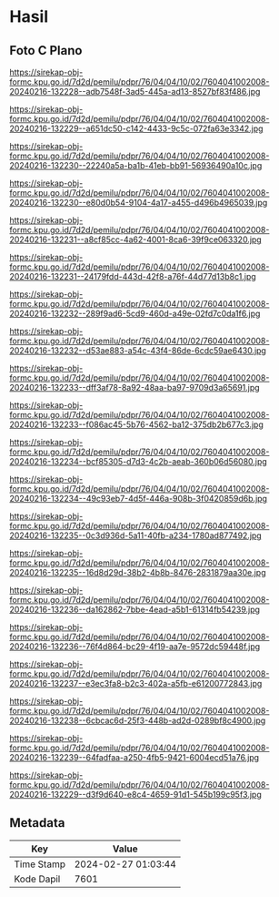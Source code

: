# Hasil

## Foto C Plano

https://sirekap-obj-formc.kpu.go.id/7d2d/pemilu/pdpr/76/04/04/10/02/7604041002008-20240216-132228--adb7548f-3ad5-445a-ad13-8527bf83f486.jpg

https://sirekap-obj-formc.kpu.go.id/7d2d/pemilu/pdpr/76/04/04/10/02/7604041002008-20240216-132229--a651dc50-c142-4433-9c5c-072fa63e3342.jpg

https://sirekap-obj-formc.kpu.go.id/7d2d/pemilu/pdpr/76/04/04/10/02/7604041002008-20240216-132230--22240a5a-ba1b-41eb-bb91-56936490a10c.jpg

https://sirekap-obj-formc.kpu.go.id/7d2d/pemilu/pdpr/76/04/04/10/02/7604041002008-20240216-132230--e80d0b54-9104-4a17-a455-d496b4965039.jpg

https://sirekap-obj-formc.kpu.go.id/7d2d/pemilu/pdpr/76/04/04/10/02/7604041002008-20240216-132231--a8cf85cc-4a62-4001-8ca6-39f9ce063320.jpg

https://sirekap-obj-formc.kpu.go.id/7d2d/pemilu/pdpr/76/04/04/10/02/7604041002008-20240216-132231--24179fdd-443d-42f8-a76f-44d77d13b8c1.jpg

https://sirekap-obj-formc.kpu.go.id/7d2d/pemilu/pdpr/76/04/04/10/02/7604041002008-20240216-132232--289f9ad6-5cd9-460d-a49e-02fd7c0da1f6.jpg

https://sirekap-obj-formc.kpu.go.id/7d2d/pemilu/pdpr/76/04/04/10/02/7604041002008-20240216-132232--d53ae883-a54c-43f4-86de-6cdc59ae6430.jpg

https://sirekap-obj-formc.kpu.go.id/7d2d/pemilu/pdpr/76/04/04/10/02/7604041002008-20240216-132233--dff3af78-8a92-48aa-ba97-9709d3a65691.jpg

https://sirekap-obj-formc.kpu.go.id/7d2d/pemilu/pdpr/76/04/04/10/02/7604041002008-20240216-132233--f086ac45-5b76-4562-ba12-375db2b677c3.jpg

https://sirekap-obj-formc.kpu.go.id/7d2d/pemilu/pdpr/76/04/04/10/02/7604041002008-20240216-132234--bcf85305-d7d3-4c2b-aeab-360b06d56080.jpg

https://sirekap-obj-formc.kpu.go.id/7d2d/pemilu/pdpr/76/04/04/10/02/7604041002008-20240216-132234--49c93eb7-4d5f-446a-908b-3f0420859d6b.jpg

https://sirekap-obj-formc.kpu.go.id/7d2d/pemilu/pdpr/76/04/04/10/02/7604041002008-20240216-132235--0c3d936d-5a11-40fb-a234-1780ad877492.jpg

https://sirekap-obj-formc.kpu.go.id/7d2d/pemilu/pdpr/76/04/04/10/02/7604041002008-20240216-132235--16d8d29d-38b2-4b8b-8476-2831879aa30e.jpg

https://sirekap-obj-formc.kpu.go.id/7d2d/pemilu/pdpr/76/04/04/10/02/7604041002008-20240216-132236--da162862-7bbe-4ead-a5b1-61314fb54239.jpg

https://sirekap-obj-formc.kpu.go.id/7d2d/pemilu/pdpr/76/04/04/10/02/7604041002008-20240216-132236--76f4d864-bc29-4f19-aa7e-9572dc59448f.jpg

https://sirekap-obj-formc.kpu.go.id/7d2d/pemilu/pdpr/76/04/04/10/02/7604041002008-20240216-132237--e3ec3fa8-b2c3-402a-a5fb-e61200772843.jpg

https://sirekap-obj-formc.kpu.go.id/7d2d/pemilu/pdpr/76/04/04/10/02/7604041002008-20240216-132238--6cbcac6d-25f3-448b-ad2d-0289bf8c4900.jpg

https://sirekap-obj-formc.kpu.go.id/7d2d/pemilu/pdpr/76/04/04/10/02/7604041002008-20240216-132239--64fadfaa-a250-4fb5-9421-6004ecd51a76.jpg

https://sirekap-obj-formc.kpu.go.id/7d2d/pemilu/pdpr/76/04/04/10/02/7604041002008-20240216-132229--d3f9d640-e8c4-4659-91d1-545b199c95f3.jpg


## Metadata

| Key        | Value               |
| ---------- | ------------------- |
| Time Stamp | 2024-02-27 01:03:44 |
| Kode Dapil | 7601                |



